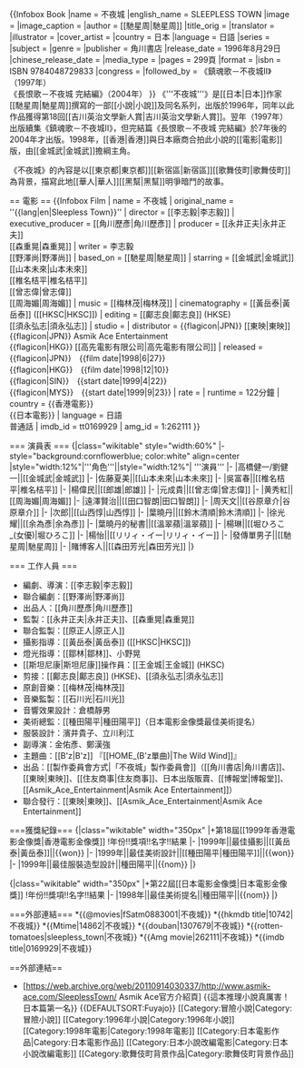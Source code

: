 {{Infobox Book
|name                 = 不夜城
|english_name         = SLEEPLESS TOWN
|image                =
|image_caption        =
|author               = [[馳星周|馳星周]]
|title_orig           =
|translator           =
|illustrator          =
|cover_artist         =
|country              = 日本
|language             = 日語
|series               =
|subject              =
|genre                =
|publisher            = 角川書店
|release_date         = 1996年8月29日
|chinese_release_date =
|media_type           =
|pages                = 299頁
|format               =
|isbn                 = ISBN 9784048729833
|congress              =
|followed_by          = 《鎮魂歌－不夜城II》（1997年）<br />《長恨歌－不夜城 完結編》（2004年）
}}
《'''不夜城'''》是[[日本|日本]]作家[[馳星周|馳星周]]撰寫的一部[[小說|小說]]及同名系列，出版於1996年，同年以此作品獲得第18回[[吉川英治文學新人賞|吉川英治文學新人賞]]。翌年（1997年）出版續集《鎮魂歌－不夜城II》，但完結篇《長恨歌－不夜城 完結編》於7年後的2004年才出版。1998年，[[香港|香港]]與日本廠商合拍此小說的[[電影|電影]]版，由[[金城武|金城武]]擔綱主角。

《不夜城》的內容是以[[東京都|東京都]][[新宿區|新宿區]][[歌舞伎町|歌舞伎町]]為背景，描寫此地[[華人|華人]][[黑幫|黑幫]]明爭暗鬥的故事。

== 電影 ==
{{Infobox Film
| name               = 不夜城
| original_name      = ''{{lang|en|Sleepless Town}}''
| director           = [[李志毅|李志毅]]
| executive_producer = [[角川歷彥|角川歷彥]]
| producer           = [[永井正夫|永井正夫]]<br />[[森重晃|森重晃]]
| writer             = 李志毅<br />[[野澤尚|野澤尚]]
| based_on           = [[馳星周|馳星周]]
| starring           = [[金城武|金城武]]<br />[[山本未來|山本未來]]<br />[[椎名桔平|椎名桔平]]<br />[[曾志偉|曾志偉]]<br />[[周海媚|周海媚]]
| music              = [[梅林茂|梅林茂]]
| cinematography     = [[黃岳泰|黃岳泰]] ([[HKSC|HKSC]])
| editing            = [[鄺志良|鄺志良]] (HKSE)<br />[[須永弘志|須永弘志]]
| studio             = 
| distributor        = {{flagicon|JPN}} [[東映|東映]]<br />{{flagicon|JPN}} Asmik Ace Entertainment<br />{{flagicon|HKG}} [[高先電影有限公司|高先電影有限公司]]
| released           = {{flagicon|JPN}}　{{film date|1998|6|27}}<br />{{flagicon|HKG}}　{{film date|1998|12|10}}<br />{{flagicon|SIN}}　{{start date|1999|4|22}}<br />{{flagicon|MYS}}　{{start date|1999|9|23}}
| rate               = 
| runtime            = 122分鐘
| country            = {{香港電影}}<br>{{日本電影}}
| language           = 日語<br />普通話
| imdb_id            = tt0169929
| amg_id             = 1:262111
}}

=== 演員表 ===
{|class="wikitable" style="width:60%"
|- style="background:cornflowerblue; color:white" align=center
|style="width:12%"|'''角色'''||style="width:12%"| '''演員'''
|-
|高橋健一/劉健一||[[金城武|金城武]]
|-
|佐藤夏美||[[山本未來|山本未來]]
|-
|吳富春||[[椎名桔平|椎名桔平]]
|-
|楊偉民||[[郎雄|郎雄]]
|-
|元成貴||[[曾志偉|曾志偉]]
|-
|黄秀紅||[[周海媚|周海媚]]
|-
|遠澤賢治||[[田口智朗|田口智朗]]
|-
|周天文||[[谷原章介|谷原章介]]
|-
|次郎||[[山西惇|山西惇]]
|-
|葉曉丹||[[鈴木清順|鈴木清順]]
|-
|徐光耀||[[余為彥|余為彥]]
|-
|葉曉丹的秘書||[[溫翠蘋|溫翠蘋]]
|-
|楊琳||[[堀ひろこ_(女優)|堀ひろこ]]
|-
|楊怡||[[リリィ・イー|リリィ・イー]]
|-
|發傳單男子||[[馳星周|馳星周]]
|-
|賭博客人||[[森田芳光|森田芳光]]
|}

=== 工作人員 ===
* 編劇、導演：[[李志毅|李志毅]]
* 聯合編劇：[[野澤尚|野澤尚]]
* 出品人：[[角川歷彥|角川歷彥]]
* 監製：[[永井正夫|永井正夫]]、[[森重晃|森重晃]]
* 聯合監製：[[原正人|原正人]]
* 攝影指導：[[黃岳泰|黃岳泰]] ([[HKSC|HKSC]])
* 燈光指導：[[鄒林|鄒林]]、小野晃
* [[斯坦尼康|斯坦尼康]]操作員：[[王金城|王金城]] (HKSC)
* 剪接：[[鄺志良|鄺志良]] (HKSE)、[[須永弘志|須永弘志]]
* 原創音樂：[[梅林茂|梅林茂]]
* 音樂監製：[[石川光|石川光]]
* 音響效果設計：倉橋靜男
* 美術總監：[[種田陽平|種田陽平]]（日本電影金像獎最佳美術提名）
* 服裝設計：濱井貴子、立川利江
* 副導演：金佑彥、鄭漢強
* 主題曲：[[B'z|B'z]] 『[[HOME_(B'z單曲)|The Wild Wind]]』
* 出品：[[製作委員會方式|「不夜城」製作委員會]]（[[角川書店|角川書店]]、[[東映|東映]]、[[住友商事|住友商事]]、日本出版販賣、[[博報堂|博報堂]]、[[Asmik_Ace_Entertainment|Asmik Ace Entertainment]]）
* 聯合發行：[[東映|東映]]、[[Asmik_Ace_Entertainment|Asmik Ace Entertainment]]

===獲獎紀錄===
{|class="wikitable" width="350px"
|+第18屆[[1999年香港電影金像獎|香港電影金像獎]]
!年份!!獎項!!名字!!結果
|-
|1999年||最佳攝影||[[黃岳泰|黃岳泰]]||{{won}}
|-
|1999年||最佳美術設計||[[種田陽平|種田陽平]]||{{won}}
|-
|1999年||最佳服裝造型設計||種田陽平||{{nom}}
|}

{|class="wikitable" width="350px"
|+第22屆[[日本電影金像獎|日本電影金像獎]]
!年份!!獎項!!名字!!結果
|-
|1998年||最佳美術提名||種田陽平||{{nom}}
|}

===外部連結===
*{{@movies|fSatm0883001|不夜城}}
*{{hkmdb title|10742|不夜城}}
*{{Mtime|14862|不夜城}}
*{{douban|1307679|不夜城}}
*{{rotten-tomatoes|sleepless_town|不夜城}}
*{{Amg movie|262111|不夜城}}
*{{imdb title|0169929|不夜城}}

==外部連結==

* [https://web.archive.org/web/20110914030337/http://www.asmik-ace.com/SleeplessTown/ Asmik Ace官方介紹頁]
{{這本推理小說真厲害！日本篇第一名}}
{{DEFAULTSORT:Fuyajo}}
[[Category:冒險小說|Category:冒險小說]]
[[Category:1996年小說|Category:1996年小說]]
[[Category:1998年電影|Category:1998年電影]]
[[Category:日本電影作品|Category:日本電影作品]]
[[Category:日本小說改編電影|Category:日本小說改編電影]]
[[Category:歌舞伎町背景作品|Category:歌舞伎町背景作品]]